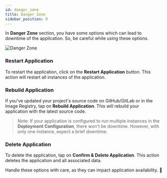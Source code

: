 ```yaml
---
id: danger_zone
title: Danger Zone
sidebar_position: 9
---
```


In **Danger Zone** section, you have some options which can lead to downtime of the application. So, be careful while using these options.

![Danger Zone](/assets/application-danger-zone.png)

### Restart Application

To restart the application, click on the **Restart Application** button. This action will restart all instances of the application.


### Rebuild Application

If you've updated your project's source code on GitHub/GitLab or in the Image Registry, tap on **Rebuild Application**. This will rebuild your application with the latest source code.

> Note: If your application is configured to run multiple instances in the **Deployment Configuration**, there won't be downtime. However, with only one instance, expect a brief downtime.


### Delete Application

To delete the application, tap on **Confirm & Delete Application**. This action deletes the application and all associated data.

Handle these options with care, as they can impact application availability. 🚨

